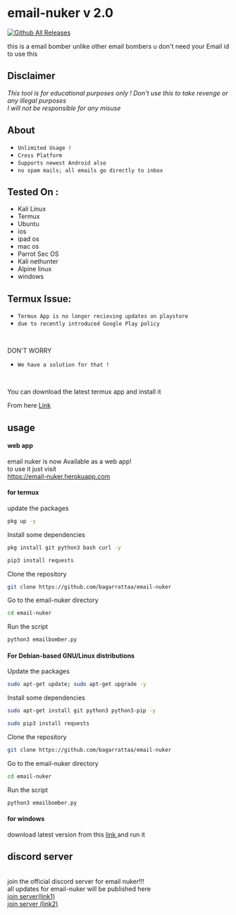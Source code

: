 # email-nuker v 2.0

[![Github All Releases](https://img.shields.io/github/downloads/bagarrattaa/email-nuker/total.svg)]()

this is a email bomber unlike  other email bombers u don't need your Email id to use this


## Disclaimer
*This tool is for educational purposes only !*
_Don't use this to take revenge or any illegal purposes_<br />
*I will not be responsible for any misuse*


## About
* `Unlimited Usage !`
* `Cross Platform`
* `Supports newest Android also`
* ` no spam mails; all emails go directly to inbox `

## Tested On :
<ul>
  <li>Kali Linux</li>
  <li>Termux</li>
  <li>Ubuntu</li>
<li> ios </li>
<li> ipad os </li>
<li> mac os </li>
  <li>Parrot Sec OS</li>
  <li>Kali nethunter</li>
  <li>Alpine linux</li>

  <li> windows </li>
  </ul>
  
  
  ## Termux Issue:
* `Termux App is no longer recieving updates on playstore`
* `due to recently introduced Google Play policy `
<br>

DON'T WORRY
* `We have a solution for that !`
<br>


You can download the latest termux app and install it

From here <a href="https://f-droid.org/repo/com.termux_118.apk">Link</a>


  ## usage 
  #### web app 
email nuker is now Available as a web app!
<br>
to use it just visit
<br>
https://email-nuker.herokuapp.com
<br>
#### for termux 
update the packages 

```bash
pkg up -y
```

Install some dependencies
```bash
pkg install git python3 bash curl -y
```
```bash
pip3 install requests
```
Clone the repository
```bash
git clone https://github.com/bagarrattaa/email-nuker
```
Go to the email-nuker directory
```bash
cd email-nuker
```
Run the script
```bash
python3 emailbomber.py
```
#### For Debian-based GNU/Linux distributions

Update the packages
```bash
sudo apt-get update; sudo apt-get upgrade -y
```
Install some dependencies
```bash
sudo apt-get install git python3 python3-pip -y
```
```bash
sudo pip3 install requests
```
Clone the repository
```bash
git clone https://github.com/bagarrattaa/email-nuker
```
Go to the email-nuker directory
```bash
cd email-nuker
```
Run the script
```bash
python3 emailbomber.py
```

#### for windows 
download latest version from this <a href=https://github.com/bagarrattaa/email-nuker/releases/download/v1.0.0/emailnuker.exe> 
  link
  </a>
and run it
## discord server
<br>
join the official discord server for email nuker!!!
<br> 
all updates for email-nuker will be published here
<br>
<a href=https://discord.gg/Bybg9rMd>
join server(link1)
</a>
<br>
<a href=https://discord.gg/ndp64XbtPp.>
join server (link2)
</a>
